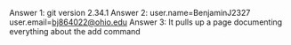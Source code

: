Answer 1: git version 2.34.1
Answer 2: user.name=BenjaminJ2327
          user.email=bj864022@ohio.edu
Answer 3: It pulls up a page documenting everything about the add command
